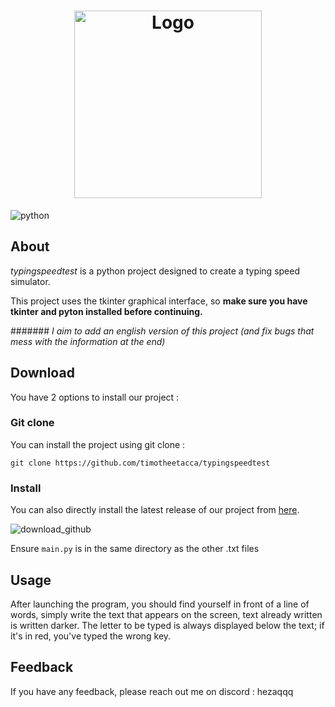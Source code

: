 <h1 align="center">
    <img alt="Logo" width="300px" src="https://github.com/user-attachments/assets/c70e7249-4839-4806-9a23-a1e77c83af35">

</h1>

![python](https://img.shields.io/badge/Python-FFD43B?style=for-the-badge&logo=python&logoColor=blue)



## About

*typingspeedtest* is a python project designed to create a typing speed simulator.

This project uses the tkinter graphical interface, so **make sure you have tkinter and pyton installed before continuing.**

####### *I aim to add an english version of this project (and fix bugs that mess with the information at the end)*


## Download
You have 2 options to install our project : 

### Git clone
You can install the project using git clone :

```
git clone https://github.com/timotheetacca/typingspeedtest
```

### Install

You can also directly install the latest release of our project from [here](https://github.com/timotheetacca/typingspeedtest). 


![download_github](https://github.com/user-attachments/assets/0eb799ea-2def-4508-98bc-6c714b81b91d)


Ensure `main.py` is in the same directory as the other .txt files


## Usage

After launching the program, you should find yourself in front of a line of words, simply write the text that appears on the screen, text already written is written darker. The letter to be typed is always displayed below the text; if it's in red, you've typed the wrong key.



## Feedback

If you have any feedback, please reach out me on discord : hezaqqq
